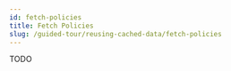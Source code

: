 ```yaml
---
id: fetch-policies
title: Fetch Policies
slug: /guided-tour/reusing-cached-data/fetch-policies
---
```

TODO
